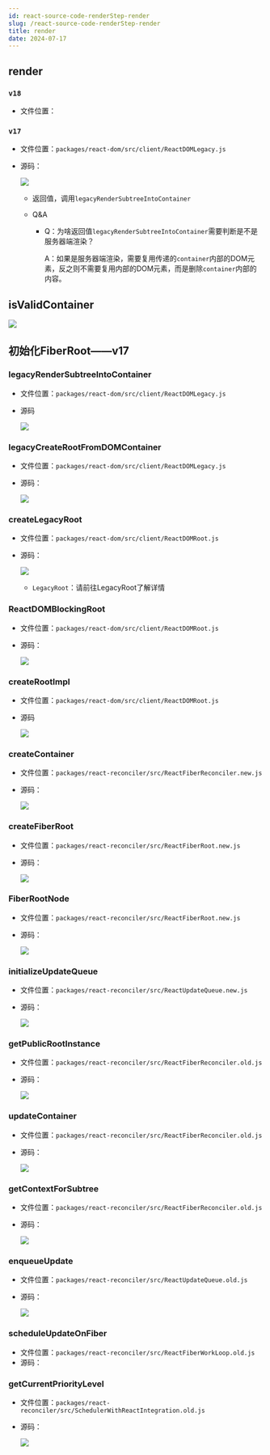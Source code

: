 ```yaml
---
id: react-source-code-renderStep-render
slug: /react-source-code-renderStep-render
title: render
date: 2024-07-17
---
```


## render

### `v18`

* 文件位置：

### `v17`

* 文件位置：`packages/react-dom/src/client/ReactDOMLegacy.js`

* 源码：

  ![](https://gitee.com/lao-jiawei/photo-gallery/raw/master/images/react/render-v17-1.jfif)

  * 返回值，调用`legacyRenderSubtreeIntoContainer`
  
  * Q&A
  
    * Q：为啥返回值`legacyRenderSubtreeIntoContainer`需要判断是不是服务器端渲染？
  
      A：如果是服务器端渲染，需要复用传递的`container`内部的DOM元素，反之则不需要复用内部的DOM元素，而是删除`container`内部的内容。

## isValidContainer

![](https://gitee.com/lao-jiawei/photo-gallery/raw/master/images/react/isValidContainer-v17-1.jfif)

## 初始化FiberRoot——v17

### legacyRenderSubtreeIntoContainer

* 文件位置：`packages/react-dom/src/client/ReactDOMLegacy.js`

* 源码

  ![](https://gitee.com/lao-jiawei/photo-gallery/raw/master/images/react/render-legacyRenderSubtreeIntoContainer.jfif)

### legacyCreateRootFromDOMContainer

* 文件位置：`packages/react-dom/src/client/ReactDOMLegacy.js`

* 源码：

  ![](https://gitee.com/lao-jiawei/photo-gallery/raw/master/images/react/render-legacyCreateRootFromDOMContainer.jfif)

### createLegacyRoot

* 文件位置：`packages/react-dom/src/client/ReactDOMRoot.js`

* 源码：

  ![](https://gitee.com/lao-jiawei/photo-gallery/raw/master/images/react/render-createLegacyRoot.jfif)

  * `LegacyRoot`：请前往LegacyRoot了解详情

### ReactDOMBlockingRoot

* 文件位置：`packages/react-dom/src/client/ReactDOMRoot.js`

* 源码：

  ![](https://gitee.com/lao-jiawei/photo-gallery/raw/master/images/react/render-reactDOMBlockingRoot.jfif)

### createRootImpl

* 文件位置：`packages/react-dom/src/client/ReactDOMRoot.js`

* 源码

  ![](https://gitee.com/lao-jiawei/photo-gallery/raw/master/images/react/render-createRootImpl.jfif)

### createContainer

* 文件位置：`packages/react-reconciler/src/ReactFiberReconciler.new.js`

* 源码：

  ![](https://gitee.com/lao-jiawei/photo-gallery/raw/master/images/react/render-createContainer.jfif)

### createFiberRoot

* 文件位置：`packages/react-reconciler/src/ReactFiberRoot.new.js`

* 源码：

  ![](https://gitee.com/lao-jiawei/photo-gallery/raw/master/images/react/render-createFiberRoot.jfif)

### FiberRootNode

* 文件位置：`packages/react-reconciler/src/ReactFiberRoot.new.js`

* 源码：

  ![](https://gitee.com/lao-jiawei/photo-gallery/raw/master/images/react/render-FiberRootNode.jfif)

### initializeUpdateQueue

* 文件位置：`packages/react-reconciler/src/ReactUpdateQueue.new.js`

* 源码：

  ![](https://gitee.com/lao-jiawei/photo-gallery/raw/master/images/react/render-initializeUpdateQueue.jfif)

### getPublicRootInstance

* 文件位置：`packages/react-reconciler/src/ReactFiberReconciler.old.js`

* 源码：

  ![](https://gitee.com/lao-jiawei/photo-gallery/raw/master/images/react/render-getPublicRootInstance.jfif)

### updateContainer

* 文件位置：`packages/react-reconciler/src/ReactFiberReconciler.old.js`

* 源码：

  ![](https://gitee.com/lao-jiawei/photo-gallery/raw/master/images/react/render-updateContainer.jfif)

### getContextForSubtree

* 文件位置：`packages/react-reconciler/src/ReactFiberReconciler.old.js`

* 源码：

  ![](https://gitee.com/lao-jiawei/photo-gallery/raw/master/images/react/render-getContextForSubtree.jfif)

### enqueueUpdate

* 文件位置：`packages/react-reconciler/src/ReactUpdateQueue.old.js`

* 源码：

  ![](https://gitee.com/lao-jiawei/photo-gallery/raw/master/images/react/render-enqueueUpdate.jfif)

### scheduleUpdateOnFiber

* 文件位置：`packages/react-reconciler/src/ReactFiberWorkLoop.old.js`
* 源码：

### getCurrentPriorityLevel

* 文件位置：`packages/react-reconciler/src/SchedulerWithReactIntegration.old.js`

* 源码：

  ![](https://gitee.com/lao-jiawei/photo-gallery/raw/master/images/react/render-getCurrentPriorityLevel.jfif)

  



